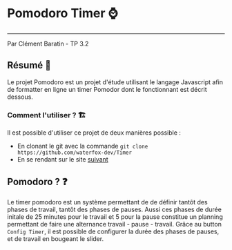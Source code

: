 # Pomodoro Timer ⌚
---
Par Clément Baratin - TP 3.2

## Résumé 📖
Le projet Pomodoro est un projet d'étude utilisant le langage Javascript afin de formatter en ligne un timer Pomodor dont le fonctionnant est décrit dessous.
### Comment l'utiliser ? 🏗️ 
Il est possible d'utiliser ce projet de deux manières possible : 
- En clonant le git avec la commande `git clone https://github.com/waterfox-dev/Timer` 
- En se rendant sur le site [suivant](https://waterfox-dev.github.io/Timer/)

## Pomodoro ? ❓

Le timer pomodoro est un système permettant de de définir tantôt des phases de travail, tantôt des phases de pauses. Aussi ces phases de durée initale de 25 minutes pour le travail et 5 pour la pause constitue un planning permettant de faire une alternance travail - pause - travail. Grâce au button `Config Timer`, il est possible de configurer la durée des phases de pauses, et de travail en bougeant le slider. 
